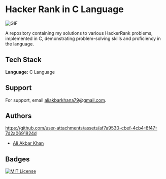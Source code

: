 
# Hacker Rank in C Language

<img align="middle" alt="GIF" src="https://images-wixmp-ed30a86b8c4ca887773594c2.wixmp.com/f/12cbe8a4-f55c-4b40-85bb-d8e1405e7b84/di443oa-6e3881d9-cf19-4614-b5dc-3f5f30e6a716.gif?token=eyJ0eXAiOiJKV1QiLCJhbGciOiJIUzI1NiJ9.eyJzdWIiOiJ1cm46YXBwOjdlMGQxODg5ODIyNjQzNzNhNWYwZDQxNWVhMGQyNmUwIiwiaXNzIjoidXJuOmFwcDo3ZTBkMTg4OTgyMjY0MzczYTVmMGQ0MTVlYTBkMjZlMCIsIm9iaiI6W1t7InBhdGgiOiJcL2ZcLzEyY2JlOGE0LWY1NWMtNGI0MC04NWJiLWQ4ZTE0MDVlN2I4NFwvZGk0NDNvYS02ZTM4ODFkOS1jZjE5LTQ2MTQtYjVkYy0zZjVmMzBlNmE3MTYuZ2lmIn1dXSwiYXVkIjpbInVybjpzZXJ2aWNlOmZpbGUuZG93bmxvYWQiXX0.tSuGkZuygVUmu0ulPukToSTPVOAAwIyvJNGu_8D-Rwk" />

A repository containing my solutions to various HackerRank problems, implemented in C, demonstrating problem-solving skills and proficiency in the language.



## Tech Stack

**Language:** C Language



## Support

For support, email aliakbarkhana79@gmail.com.


## Authors
https://github.com/user-attachments/assets/af7a9530-cbef-4cb4-8f47-7d2a0691824d

- [Ali Akbar Khan](https://www.github.com/aliiakbarkhan)


## Badges




[![MIT License](https://img.shields.io/badge/License-MIT-green.svg)](https://choosealicense.com/licenses/mit/)

